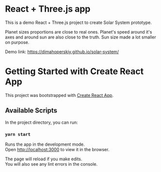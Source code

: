 # React + Three.js app
This is a demo React + Three.js project to create Solar System prototype. 

Planet sizes proportions are close to real ones. Planet's speed around it's axes and around sun are also close to the truth.
Sun size made a lot smaller on purpose.

Demo link: https://dimahoperskiy.github.io/solar-system/

# Getting Started with Create React App

This project was bootstrapped with [Create React App](https://github.com/facebook/create-react-app).

## Available Scripts

In the project directory, you can run:

### `yarn start`

Runs the app in the development mode.\
Open [http://localhost:3000](http://localhost:3000) to view it in the browser.

The page will reload if you make edits.\
You will also see any lint errors in the console.

